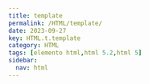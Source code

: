 ```yaml
---
title: template
permalink: /HTML/template/
date: 2023-09-27
key: HTML.t.template
category: HTML
tags: [elemento html,html 5.2,html 5]
sidebar:
  nav: html
---
```

